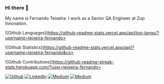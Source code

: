 ### Hi there 👋
                                      
My name is Fernando Teixeira. I work as a Senior QA Engineer at Zup Innovation.

![Github Languages](https://github-readme-stats.vercel.app/api/top-langs/?username=teixeira-fernando>

![Github Statistics](https://github-readme-stats.vercel.app/api/?username=teixeira-fernando&co>

![Github Contributions](https://github-readme-streak-stats.herokuapp.com/?user=teixeira-fernando>



<p><a href="https://github.com/teixeira-fernando" target="_blank"><img alt="Github" src="https://img.shields.io/badge/GitHub-%2312100E.svg?&style=for-the-badge&logo=Github&logoColor=white" /></a> <a href="https://www.linkedin.com/in/fernando-augusto-teixeira/" target="_blank"><img alt="LinkedIn" src="https://img.shields.io/badge/linkedin-%230077B5.svg?&style=for-the-badge&logo=linkedin&logoColor=white" /></a> <a href="https://medium.com/@teixeirafernando" target="_blank"><img alt="Medium" src="https://img.shields.io/badge/medium-%2312100E.svg?&style=for-the-badge&logo=medium&logoColor=white" /></a> <a href="fernandoadt1@gmail.com" target="_blank"><img alt="Medium" src="https://img.shields.io/badge/-Gmail-c14438.svg?&style=for-the-badge&logo=Gmail&logoColor=white" /></a></p>



<!--
**teixeira-fernando/teixeira-fernando** is a ✨ _special_ ✨ repository because its `README.md` (this file) appears on your GitHub profile.

Here are some ideas to get you started:

- 🔭 I’m currently working on ...
- 🌱 I’m currently learning ...
- 👯 I’m looking to collaborate on ...
- 🤔 I’m looking for help with ...
- 💬 Ask me about ...
- 📫 How to reach me: ...
- 😄 Pronouns: ...
- ⚡ Fun fact: ...
-->
